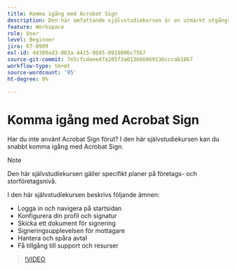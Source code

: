 ```yaml
---
title: Komma igång med Acrobat Sign
description: Den här omfattande självstudiekursen är en utmärkt utgångspunkt för nya avsändare i Adobe Sign
feature: Workspace
role: User
level: Beginner
jira: KT-8989
exl-id: d4309ad3-003a-4415-9845-8919006c7567
source-git-commit: 7e5cfcdeee47a205f3a013666069136cccab1867
workflow-type: tm+mt
source-wordcount: '95'
ht-degree: 0%

---
```


# Komma igång med Acrobat Sign

Har du inte använt Acrobat Sign förut? I den här självstudiekursen kan du snabbt komma igång med Acrobat Sign.

>[!NOTE]
>
>Den här självstudiekursen gäller specifikt planer på företags- och storföretagsnivå.

I den här självstudiekursen beskrivs följande ämnen:

* Logga in och navigera på startsidan
* Konfigurera din profil och signatur
* Skicka ett dokument för signering
* Signeringsupplevelsen för mottagare
* Hantera och spåra avtal
* Få tillgång till support och resurser

>[!VIDEO](https://video.tv.adobe.com/v/3454387?quality=12&learn=on&hidetitle=true&captions=swe)
